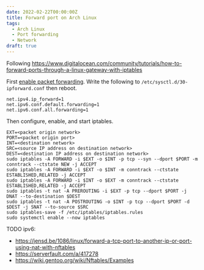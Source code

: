 ```yaml
---
date: 2022-02-22T00:00:00Z
title: Forward port on Arch Linux
tags:
  - Arch Linux
  - Port forwarding
  - Network
draft: true
---
```


Following https://www.digitalocean.com/community/tutorials/how-to-forward-ports-through-a-linux-gateway-with-iptables

First [enable packet forwarding](https://wiki.archlinux.org/title/Internet_sharing#Enable_packet_forwarding).
Write the following to `/etc/sysctl.d/30-ipforward.conf` then reboot.

```
net.ipv4.ip_forward=1
net.ipv6.conf.default.forwarding=1
net.ipv6.conf.all.forwarding=1
```

Then configure, enable, and start iptables.

```console
EXT=<packet origin network>
PORT=<packet origin port>
INT=<destination network>
SRC=<source IP address on destination network>
DEST=<destination IP address on destination network>
sudo iptables -A FORWARD -i $EXT -o $INT -p tcp --syn --dport $PORT -m conntrack --ctstate NEW -j ACCEPT
sudo iptables -A FORWARD -i $EXT -o $INT -m conntrack --ctstate ESTABLISHED,RELATED -j ACCEPT
sudo iptables -A FORWARD -i $INT -o $EXT -m conntrack --ctstate ESTABLISHED,RELATED -j ACCEPT
sudo iptables -t nat -A PREROUTING -i $EXT -p tcp --dport $PORT -j DNAT --to-destination $DEST
sudo iptables -t nat -A POSTROUTING -o $INT -p tcp --dport $PORT -d $DEST -j SNAT --to-source $SRC
sudo iptables-save -f /etc/iptables/iptables.rules
sudo systemctl enable --now iptables
```

TODO ipv6:
  - https://jensd.be/1086/linux/forward-a-tcp-port-to-another-ip-or-port-using-nat-with-nftables
  - https://serverfault.com/a/417278
  - https://wiki.gentoo.org/wiki/Nftables/Examples
